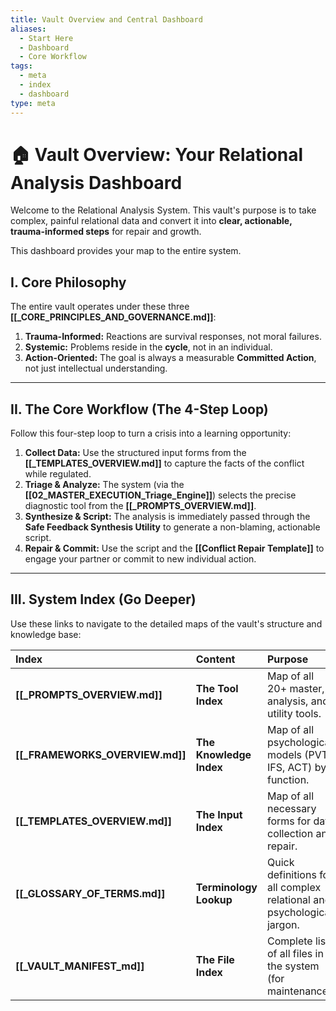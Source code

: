 ```yaml
---
title: Vault Overview and Central Dashboard
aliases:
  - Start Here
  - Dashboard
  - Core Workflow
tags:
  - meta
  - index
  - dashboard
type: meta
---
```


<!-- @format -->

# 🏠 Vault Overview: Your Relational Analysis Dashboard

Welcome to the Relational Analysis System. This vault's purpose is to take complex, painful relational data and convert it into **clear, actionable, trauma-informed steps** for repair and growth.

This dashboard provides your map to the entire system.

## I. Core Philosophy

The entire vault operates under these three **[[_CORE_PRINCIPLES_AND_GOVERNANCE.md]]**:

1.  **Trauma-Informed:** Reactions are survival responses, not moral failures.
2.  **Systemic:** Problems reside in the **cycle**, not in an individual.
3.  **Action-Oriented:** The goal is always a measurable **Committed Action**, not just intellectual understanding.

---

## II. The Core Workflow (The 4-Step Loop)

Follow this four-step loop to turn a crisis into a learning opportunity:

1.  **Collect Data:** Use the structured input forms from the **[[_TEMPLATES_OVERVIEW.md]]** to capture the facts of the conflict while regulated.
2.  **Triage & Analyze:** The system (via the **[[02_MASTER_EXECUTION_Triage_Engine]]**) selects the precise diagnostic tool from the **[[_PROMPTS_OVERVIEW.md]]**.
3.  **Synthesize & Script:** The analysis is immediately passed through the **Safe Feedback Synthesis Utility** to generate a non-blaming, actionable script.
4.  **Repair & Commit:** Use the script and the **[[Conflict Repair Template]]** to engage your partner or commit to new individual action.

---

## III. System Index (Go Deeper)

Use these links to navigate to the detailed maps of the vault's structure and knowledge base:

| Index                           | Content                 | Purpose                                                                |
| :------------------------------ | :---------------------- | :--------------------------------------------------------------------- |
| **[[_PROMPTS_OVERVIEW.md]]**    | **The Tool Index**      | Map of all 20+ master, analysis, and utility tools.                    |
| **[[_FRAMEWORKS_OVERVIEW.md]]** | **The Knowledge Index** | Map of all psychological models (PVT, IFS, ACT) by function.           |
| **[[_TEMPLATES_OVERVIEW.md]]**  | **The Input Index**     | Map of all necessary forms for data collection and repair.             |
| **[[_GLOSSARY_OF_TERMS.md]]**   | **Terminology Lookup**  | Quick definitions for all complex relational and psychological jargon. |
| **[[_VAULT_MANIFEST_md]]**      | **The File Index**      | Complete list of all files in the system (for maintenance).            |
